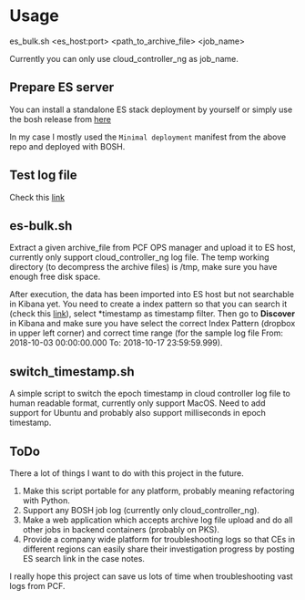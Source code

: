# Usage

es_bulk.sh <es_host:port> <path_to_archive_file> <job_name>

Currently you can only use cloud_controller_ng as job_name.

## Prepare ES server

You can install a standalone ES stack deployment by yourself or simply use the bosh release from [here](https://github.com/making/elastic-stack-bosh-deployment)

In my case I mostly used the `Minimal deployment` manifest from the above repo and deployed with BOSH.

## Test log file

Check this [link](https://drive.google.com/file/d/14s8yqY2Vu9FQ8s0kb8lRuGIH1YqWAt5_/view?usp=sharing)

## es-bulk.sh

Extract a given archive_file from PCF OPS manager and upload it to ES host, currently only support cloud_controller_ng log file.
The temp working directory (to decompress the archive files) is /tmp, make sure you have enough free disk space.

After execution, the data has been imported into ES host but not searchable in Kibana yet.
You need to create a index pattern so that you can search it (check this [link](https://www.elastic.co/guide/en/kibana/current/tutorial-define-index.html)), select \*timestamp as timestamp filter.
Then go to **Discover** in Kibana and make sure you have select the correct Index Pattern (dropbox in upper left corner) and correct time range (for the sample log file From: 2018-10-03 00:00:00.000 To: 2018-10-17 23:59:59.999).

## switch_timestamp.sh

A simple script to switch the epoch timestamp in cloud controller log file to human readable format, currently only support MacOS.
Need to add support for Ubuntu and probably also support milliseconds in epoch timestamp.

## ToDo

There a lot of things I want to do with this project in the future.

1) Make this script portable for any platform, probably meaning refactoring with Python.
2) Support any BOSH job log (currently only cloud_controller_ng).
3) Make a web application which accepts archive log file upload and do all other jobs in backend containers (probably on PKS).
4) Provide a company wide platform for troubleshooting logs so that CEs in different regions can easily share their investigation progress by posting ES search link in the case notes.

I really hope this project can save us lots of time when troubleshooting vast logs from PCF.
